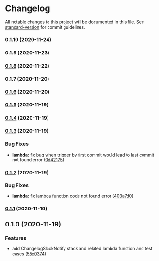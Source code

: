 # Changelog

All notable changes to this project will be documented in this file. See [standard-version](https://github.com/conventional-changelog/standard-version) for commit guidelines.

### 0.1.10 (2020-11-24)

### 0.1.9 (2020-11-23)

### [0.1.8](https://github.com/mikeyangyo/cdk-changelog-slack-notify/compare/v0.1.6...v0.1.8) (2020-11-22)

### 0.1.7 (2020-11-20)

### [0.1.6](https://github.com/mikeyangyo/cdk-changelog-slack-notify/compare/v0.1.5...v0.1.6) (2020-11-20)

### [0.1.5](https://github.com/mikeyangyo/cdk-changelog-slack-notify/compare/v0.1.4...v0.1.5) (2020-11-19)

### [0.1.4](https://github.com/mikeyangyo/cdk-changelog-slack-notify/compare/v0.1.3...v0.1.4) (2020-11-19)

### [0.1.3](https://github.com/mikeyangyo/cdk-changelog-slack-notify/compare/v0.1.2...v0.1.3) (2020-11-19)


### Bug Fixes

* **lambda:** fix bug when trigger by first commit would lead to last commit not found error ([0d42175](https://github.com/mikeyangyo/cdk-changelog-slack-notify/commit/0d42175535042245c90bc27e3b9e536e1e8495ab))

### [0.1.2](https://github.com/mikeyangyo/cdk-changelog-slack-notify/compare/v0.1.1...v0.1.2) (2020-11-19)


### Bug Fixes

* **lambda:** fix lambda function code not found error ([403a7d0](https://github.com/mikeyangyo/cdk-changelog-slack-notify/commit/403a7d013decfe76fb5d1915af4e6b3b1560a4a0))

### [0.1.1](https://github.com/mikeyangyo/cdk-changelog-slack-notify/compare/v0.1.0...v0.1.1) (2020-11-19)

## 0.1.0 (2020-11-19)


### Features

* add ChangelogSlackNotify stack and related lambda function and test cases ([55c0374](https://github.com/mikeyangyo/cdk-changelog-slack-notify/commit/55c037424f3c2962311132876fe65c3bad7f51a3))
